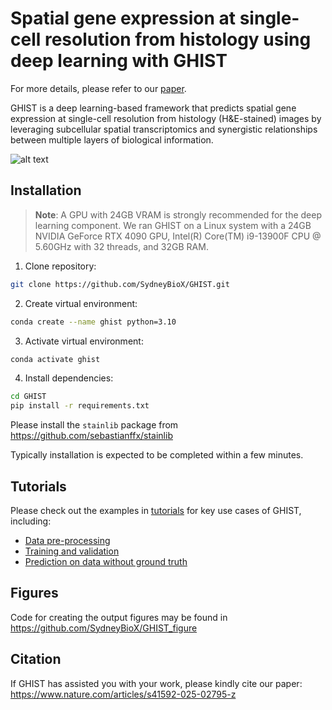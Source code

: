 # Spatial gene expression at single-cell resolution from histology using deep learning with GHIST

For more details, please refer to our [paper](https://www.nature.com/articles/s41592-025-02795-z).

GHIST is a deep learning-based framework that predicts spatial gene expression at single-cell resolution from histology (H&E-stained) images by leveraging subcellular spatial transcriptomics and synergistic relationships between multiple layers of biological information.

![alt text](Figure1.png)


## Installation

> **Note**: A GPU with 24GB VRAM is strongly recommended for the deep learning component.
We ran GHIST on a Linux system with a 24GB NVIDIA GeForce RTX 4090 GPU, Intel(R) Core(TM) i9-13900F CPU @ 5.60GHz with 32 threads, and 32GB RAM.

1. Clone repository:
```sh
git clone https://github.com/SydneyBioX/GHIST.git
```

2. Create virtual environment:
```sh
conda create --name ghist python=3.10
```

3. Activate virtual environment:
```sh
conda activate ghist
```

4. Install dependencies:
```sh
cd GHIST
pip install -r requirements.txt
```
Please install the ``stainlib`` package from https://github.com/sebastianffx/stainlib

Typically installation is expected to be completed within a few minutes.


## Tutorials

Please check out the examples in [tutorials](./tutorials/) for key use cases of GHIST, including:

- [Data pre-processing](./tutorials/1_data_preprocessing.ipynb)
- [Training and validation](./tutorials/2_training_and_validation.ipynb)
- [Prediction on data without ground truth](./tutorials/3_prediction.ipynb)


## Figures

Code for creating the output figures may be found in https://github.com/SydneyBioX/GHIST_figure


## Citation

If GHIST has assisted you with your work, please kindly cite our paper: https://www.nature.com/articles/s41592-025-02795-z